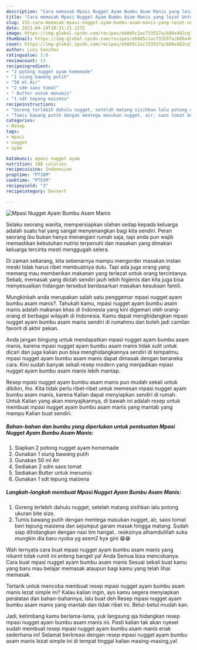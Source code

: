 ```yaml
---
description: "Cara memasak Mpasi Nugget Ayam Bumbu Asam Manis yang lezat Untuk Jualan"
title: "Cara memasak Mpasi Nugget Ayam Bumbu Asam Manis yang lezat Untuk Jualan"
slug: 155-cara-memasak-mpasi-nugget-ayam-bumbu-asam-manis-yang-lezat-untuk-jualan
date: 2021-04-14T10:31:21.127Z
image: https://img-global.cpcdn.com/recipes/eb0d5c1ac733557a/680x482cq70/mpasi-nugget-ayam-bumbu-asam-manis-foto-resep-utama.jpg
thumbnail: https://img-global.cpcdn.com/recipes/eb0d5c1ac733557a/680x482cq70/mpasi-nugget-ayam-bumbu-asam-manis-foto-resep-utama.jpg
cover: https://img-global.cpcdn.com/recipes/eb0d5c1ac733557a/680x482cq70/mpasi-nugget-ayam-bumbu-asam-manis-foto-resep-utama.jpg
author: Lucy Sanchez
ratingvalue: 3.8
reviewcount: 13
recipeingredient:
- "2 potong nugget ayam homemade"
- "1 siung bawang putih"
- "50 ml Air"
- "2 sdm saos tomat"
- " Butter untuk menumis"
- "1 sdt tepung maizena"
recipeinstructions:
- "Goreng terlebih dahulu nugget, setelah matang sisihkan lalu potong ukuran bite size."
- "Tumis bawang putih dengan mentega masukan nugget, air, saos tomat beri tepung maizena dan sejumput garam masak hingga matang. Sudah siap dihidangkan dengan nasi tim hangat.. reaksinya alhamdulillah suka mungkin dia baru nyoba yg asem2 kya gini 😁😁"
categories:
- Resep
tags:
- mpasi
- nugget
- ayam

katakunci: mpasi nugget ayam 
nutrition: 188 calories
recipecuisine: Indonesian
preptime: "PT16M"
cooktime: "PT55M"
recipeyield: "3"
recipecategory: Dessert

---
```



![Mpasi Nugget Ayam Bumbu Asam Manis](https://img-global.cpcdn.com/recipes/eb0d5c1ac733557a/680x482cq70/mpasi-nugget-ayam-bumbu-asam-manis-foto-resep-utama.jpg)

Selaku seorang wanita, mempersiapkan olahan sedap kepada keluarga adalah suatu hal yang sangat menyenangkan bagi kita sendiri. Peran seorang ibu bukan hanya menangani rumah saja, tapi anda pun wajib memastikan kebutuhan nutrisi terpenuhi dan masakan yang dimakan keluarga tercinta mesti menggugah selera.

Di zaman  sekarang, kita sebenarnya mampu mengorder masakan instan meski tidak harus ribet membuatnya dulu. Tapi ada juga orang yang memang mau memberikan makanan yang terlezat untuk orang tercintanya. Sebab, memasak yang diolah sendiri jauh lebih higienis dan kita juga bisa menyesuaikan hidangan tersebut berdasarkan masakan kesukaan famili. 



Mungkinkah anda merupakan salah satu penggemar mpasi nugget ayam bumbu asam manis?. Tahukah kamu, mpasi nugget ayam bumbu asam manis adalah makanan khas di Indonesia yang kini digemari oleh orang-orang di berbagai wilayah di Indonesia. Kamu dapat menghidangkan mpasi nugget ayam bumbu asam manis sendiri di rumahmu dan boleh jadi camilan favorit di akhir pekan.

Anda jangan bingung untuk mendapatkan mpasi nugget ayam bumbu asam manis, karena mpasi nugget ayam bumbu asam manis tidak sulit untuk dicari dan juga kalian pun bisa menghidangkannya sendiri di tempatmu. mpasi nugget ayam bumbu asam manis dapat dimasak dengan beraneka cara. Kini sudah banyak sekali resep modern yang menjadikan mpasi nugget ayam bumbu asam manis lebih mantap.

Resep mpasi nugget ayam bumbu asam manis pun mudah sekali untuk dibikin, lho. Kita tidak perlu ribet-ribet untuk memesan mpasi nugget ayam bumbu asam manis, karena Kalian dapat menyiapkan sendiri di rumah. Untuk Kalian yang akan menyajikannya, di bawah ini adalah resep untuk membuat mpasi nugget ayam bumbu asam manis yang mantab yang mampu Kalian buat sendiri.

<!--inarticleads1-->

##### Bahan-bahan dan bumbu yang diperlukan untuk pembuatan Mpasi Nugget Ayam Bumbu Asam Manis:

1. Siapkan 2 potong nugget ayam homemade
1. Gunakan 1 siung bawang putih
1. Gunakan 50 ml Air
1. Sediakan 2 sdm saos tomat
1. Sediakan  Butter untuk menumis
1. Gunakan 1 sdt tepung maizena




<!--inarticleads2-->

##### Langkah-langkah membuat Mpasi Nugget Ayam Bumbu Asam Manis:

1. Goreng terlebih dahulu nugget, setelah matang sisihkan lalu potong ukuran bite size.
1. Tumis bawang putih dengan mentega masukan nugget, air, saos tomat beri tepung maizena dan sejumput garam masak hingga matang. Sudah siap dihidangkan dengan nasi tim hangat.. reaksinya alhamdulillah suka mungkin dia baru nyoba yg asem2 kya gini 😁😁




Wah ternyata cara buat mpasi nugget ayam bumbu asam manis yang nikamt tidak rumit ini enteng banget ya! Anda Semua bisa mencobanya. Cara buat mpasi nugget ayam bumbu asam manis Sesuai sekali buat kamu yang baru mau belajar memasak ataupun bagi kamu yang telah lihai memasak.

Tertarik untuk mencoba membuat resep mpasi nugget ayam bumbu asam manis lezat simple ini? Kalau kalian ingin, ayo kamu segera menyiapkan peralatan dan bahan-bahannya, lalu buat deh Resep mpasi nugget ayam bumbu asam manis yang mantab dan tidak ribet ini. Betul-betul mudah kan. 

Jadi, ketimbang kamu berlama-lama, yuk langsung aja hidangkan resep mpasi nugget ayam bumbu asam manis ini. Pasti kalian tak akan nyesel sudah membuat resep mpasi nugget ayam bumbu asam manis enak sederhana ini! Selamat berkreasi dengan resep mpasi nugget ayam bumbu asam manis lezat simple ini di tempat tinggal kalian masing-masing,ya!.

